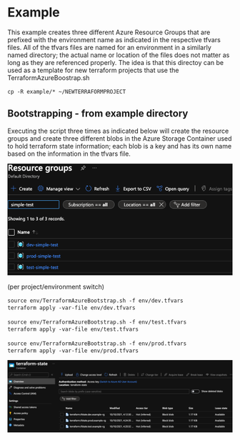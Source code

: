# Example

This example creates three different Azure Resource Groups that are prefixed with the environment name as indicated in the respective tfvars files.  All of the tfvars files are named for an environment in a similarly named directory; the actual name or location of the files does not matter as long as they are referenced properly.  The idea is that this directoy can be used as a template for new terraform projects that use the TerraformAzureBoostrap.sh

```
cp -R example/* ~/NEWTERRAFORMPROJECT
```

## Bootstrapping - from example directory
Executing the script three times as indicated below will create the resource groups and create three different blobs in the Azure Storage Container used to hold terraform state information; each blob is a key and has its own name based on the information in the tfvars file.

![Simple Test Resoruce Groups](../rg.png)

(per project/environment switch)

```
source env/TerraformAzureBootstrap.sh -f env/dev.tfvars
terraform apply -var-file env/dev.tfvars

source env/TerraformAzureBootstrap.sh -f env/test.tfvars
terraform apply -var-file env/test.tfvars

source env/TerraformAzureBootstrap.sh -f env/prod.tfvars
terraform apply -var-file env/prod.tfvars
```

![Terraform State in Azure Container](../state.png)
